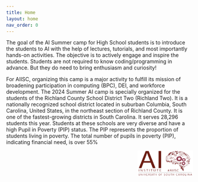 ```yaml
---
title: Home
layout: home
nav_order: 0
---
```


The goal of the AI Summer camp for High School students is to introduce the students to AI with the help of lectures, tutorials, and most importantly hands-on activities. The objective is to actively engage and inspire the students. Students are not required to know coding/programming in advance. But they do need to bring enthusiasm and curiosity!

For AIISC, organizing this camp is a major activity to fulfill its mission of broadening participation in computing (BPC), DEI, and workforce development. The 2024 Summer AI camp is specially organized for the students of the Richland County School District Two (Richland Two). It is a nationally recognized school district located in suburban Columbia, South Carolina, United States, in the northeast section of Richland County. It is one of the fastest-growing districts in South Carolina. It serves 28,296 students this year. Students at these schools are very diverse and have a high Pupil in Poverty (PIP) status. The PIP represents the proportion of students living in poverty. The total number of pupils in poverty (PIP), indicating financial need, is over 55%

<img align="right" alt="AIISC Logo" width="150px" src="assets/images/aiisc.png">

